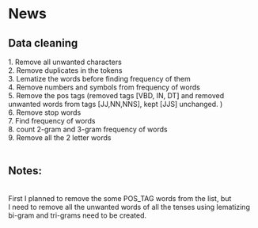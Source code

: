 # News
<h2>Data cleaning</h2>
1. Remove all unwanted characters<br>
2. Remove duplicates in the tokens<br>
3. Lematize the words before finding frequency of them<br>
4. Remove numbers and symbols from frequency of words<br>
5. Remove the pos tags (removed tags [VBD, IN, DT] and removed unwanted words from tags [JJ,NN,NNS], kept [JJS] unchanged. )<br>
6. Remove stop words<br>
7. Find frequency of words<br>
8. count 2-gram and 3-gram frequency of words<br>
9. Remove all the 2 letter words<br>
<br>
<h2>Notes:</h2><br>
First I planned to remove the some POS_TAG words from the list, but<br>
I need to remove all the unwanted words of all the tenses using lematizing<br>
bi-gram and tri-grams need to be created.<br>
